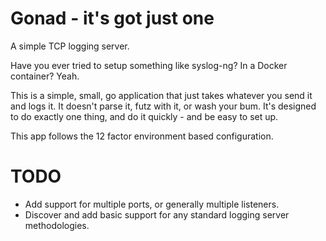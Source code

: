 # Gonad - it's got just one

A simple TCP logging server. 

Have you ever tried to setup something like syslog-ng? In a Docker container? Yeah.

This is a simple, small, go application that just takes whatever you send it and logs
it. It doesn't parse it, futz with it, or wash your bum. It's designed to do exactly
one thing, and do it quickly - and be easy to set up.

This app follows the 12 factor environment based configuration.

# TODO
- Add support for multiple ports, or generally multiple listeners.
- Discover and add basic support for any standard logging server methodologies.
